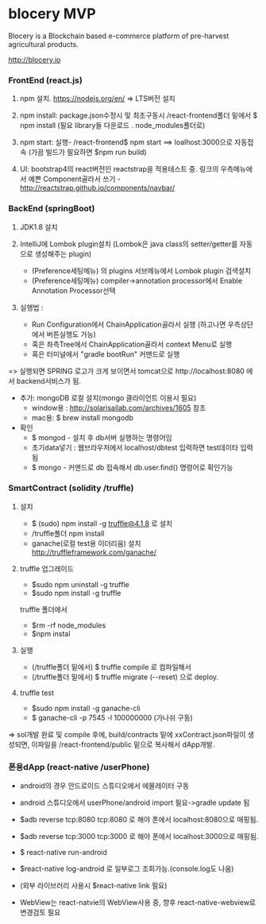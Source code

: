 # blocery MVP

Blocery is a Blockchain based e-commerce platform of pre-harvest agricultural products.  

http://blocery.io 



### FrontEnd (react.js)

1. npm 설치. https://nodejs.org/en/ ⇒  LTS버전 설치
  
   
2. npm install:  package.json수정시 및 최초구동시  /react-frontend폴더 밑에서 $ npm install  (필요 library들 다운로드 . node_modules폴더로)
3. npm start:    실행- /react-frontend$ npm start   ==> loalhost:3000으로 자동접속
    (가끔 빌드가 필요하면      $npm run build) 

4. UI: bootstrap4의 react버전인 reactstrap을 적용테스트 중.
링크의 우측메뉴에서 예쁜 Component골라서 쓰기 -  http://reactstrap.github.io/components/navbar/


### BackEnd (springBoot)

1. JDK1.8  설치
2. IntelliJ에 Lombok plugin설치  (Lombok은 java class의 setter/getter를 자동으로 생성해주는 plugin) 
    - (Preference세팅메뉴) 의 plugins 서브메뉴에서 Lombok plugin 검색설치
    - (Preference세팅메뉴)  compiler->annotation processor에서 Enable Annotation Processor선택 

3. 실행법 :

   * Run Configuration에서 ChainApplication골라서 실행 (하고나면 우측상단에서 버튼실행도 가능)
   * 혹은 좌측Tree에서 ChainApplication골라서 context Menu로 실행 
   * 혹은 터미널에서 "gradle bootRun" 커맨드로 실행

 => 실행되면 SPRING 로고가 크게 보이면서 tomcat으로 http://localhost:8080 에서 backend서비스가 됨.

* 추가: mongoDB 로컬 설치(mongo 클라이언트 이용시 필요)
    - window용 : http://solarisailab.com/archives/1605 참조
    - mac용: $ brew install mongodb
* 확인 
    - $ mongod  - 설치 후 db서버 실행하는 명령어임
    - 초기data넣기 :  웹브라우저에서 localhost/dbtest   입력하면 test데이타 입력됨
    - $ mongo - 커맨드로 db 접속해서 db.user.find() 명령어로 확인가능

### SmartContract (solidity /truffle)

1. 설치

   * $ (sudo) npm install -g truffle@4.1.8  로 설치
   * /truffle폴더 npm install
   * ganache(로컬 test용 이더리움) 설치  http://truffleframework.com/ganache/

2. truffle 업그레이드   
   * \$sudo npm uninstall -g truffle
   * \$sudo npm install -g truffle
   
   truffle 폴더에서
   * \$rm -rf node_modules
   * \$npm instal   
  
3. 실행

   * (/truffle폴더 밑에서)  $ truffle compile 로 컴파일해서
   * (/truffle폴더 밑에서)  $ truffle migrate (--reset) 으로 deploy.

4. truffle test 
   * \$sudo npm install -g ganache-cli   
   * \$ ganache-cli -p 7545 -l 100000000 (가나쉬 구동)

  => sol개발 완료 및 compile 후에, build/contracts 밑에 xxContract.json파일이 생성되면, 이파일을 /react-frontend/public 밑으로 복사해서 dApp개발.

### 폰용dApp (react-native  /userPhone)
  - android의 경우 안드로이드 스튜디오에서 에물레이터 구동
  
  - android 스튜디오에서 userPhone/android import 필요->gradle update 됨
 
  - $adb reverse tcp:8080 tcp:8080 로 해야 폰에서 localhost:8080으로 매핑됨.
  
  - $adb reverse tcp:3000 tcp:3000 로 해야 폰에서 localhost:3000으로 매핑됨.
  
  - $ react-native run-android
  
  - $react-native log-android 로 일부로그 조회가능.(console.log도 나옴)
  - (외부 라이브러리 사용시 $react-native link 필요)
  
  - WebView는 react-natvie의 WebView사용 중, 향후 react-native-webview로 변경검토 필요

